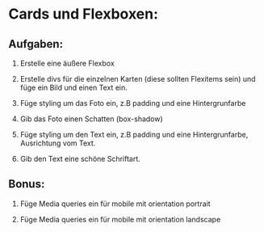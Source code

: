 # Cards und Flexboxen:

## Aufgaben: 
1. Erstelle eine äußere Flexbox

2. Erstelle divs für die einzelnen Karten (diese sollten Flexitems sein) und füge ein Bild und einen Text ein.

3. Füge styling um das Foto ein, z.B padding und eine Hintergrunfarbe

4. Gib das Foto einen Schatten (box-shadow)

5. Füge styling um den Text ein, z.B padding und eine Hintergrunfarbe, Ausrichtung vom Text.


6. Gib den Text eine schöne Schriftart.


## Bonus:

1. Füge Media queries ein für mobile mit orientation portrait

2. Füge Media queries ein für mobile mit orientation landscape